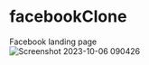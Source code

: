 # facebookClone
Facebook landing page
<br>
![Screenshot 2023-10-06 090426](https://github.com/aprogramme/facebookClone/assets/98972400/7f44d554-7f64-46da-ae02-608f4cd640cb)
